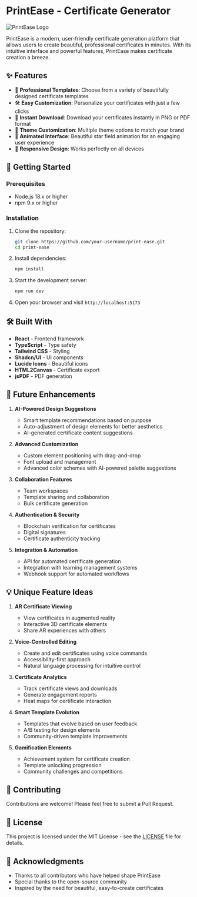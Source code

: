 # PrintEase - Certificate Generator

![PrintEase Logo](https://github.com/your-username/print-ease/raw/main/public/logo.png)

PrintEase is a modern, user-friendly certificate generation platform that allows users to create beautiful, professional certificates in minutes. With its intuitive interface and powerful features, PrintEase makes certificate creation a breeze.

## ✨ Features

- 🎨 **Professional Templates**: Choose from a variety of beautifully designed certificate templates
- 🛠️ **Easy Customization**: Personalize your certificates with just a few clicks
- 💾 **Instant Download**: Download your certificates instantly in PNG or PDF format
- 🌈 **Theme Customization**: Multiple theme options to match your brand
- 🌟 **Animated Interface**: Beautiful star field animation for an engaging user experience
- 📱 **Responsive Design**: Works perfectly on all devices

## 🚀 Getting Started

### Prerequisites

- Node.js 18.x or higher
- npm 9.x or higher

### Installation

1. Clone the repository:
   ```bash
   git clone https://github.com/your-username/print-ease.git
   cd print-ease
   ```

2. Install dependencies:
   ```bash
   npm install
   ```

3. Start the development server:
   ```bash
   npm run dev
   ```

4. Open your browser and visit `http://localhost:5173`

## 🛠️ Built With

- **React** - Frontend framework
- **TypeScript** - Type safety
- **Tailwind CSS** - Styling
- **Shadcn/UI** - UI components
- **Lucide Icons** - Beautiful icons
- **HTML2Canvas** - Certificate export
- **jsPDF** - PDF generation

## 🔮 Future Enhancements

1. **AI-Powered Design Suggestions**
   - Smart template recommendations based on purpose
   - Auto-adjustment of design elements for better aesthetics
   - AI-generated certificate content suggestions

2. **Advanced Customization**
   - Custom element positioning with drag-and-drop
   - Font upload and management
   - Advanced color schemes with AI-powered palette suggestions

3. **Collaboration Features**
   - Team workspaces
   - Template sharing and collaboration
   - Bulk certificate generation

4. **Authentication & Security**
   - Blockchain verification for certificates
   - Digital signatures
   - Certificate authenticity tracking

5. **Integration & Automation**
   - API for automated certificate generation
   - Integration with learning management systems
   - Webhook support for automated workflows

## 💡 Unique Feature Ideas

1. **AR Certificate Viewing**
   - View certificates in augmented reality
   - Interactive 3D certificate elements
   - Share AR experiences with others

2. **Voice-Controlled Editing**
   - Create and edit certificates using voice commands
   - Accessibility-first approach
   - Natural language processing for intuitive control

3. **Certificate Analytics**
   - Track certificate views and downloads
   - Generate engagement reports
   - Heat maps for certificate interaction

4. **Smart Template Evolution**
   - Templates that evolve based on user feedback
   - A/B testing for design elements
   - Community-driven template improvements

5. **Gamification Elements**
   - Achievement system for certificate creation
   - Template unlocking progression
   - Community challenges and competitions

## 🤝 Contributing

Contributions are welcome! Please feel free to submit a Pull Request.

## 📝 License

This project is licensed under the MIT License - see the [LICENSE](LICENSE) file for details.

## 🙏 Acknowledgments

- Thanks to all contributors who have helped shape PrintEase
- Special thanks to the open-source community
- Inspired by the need for beautiful, easy-to-create certificates